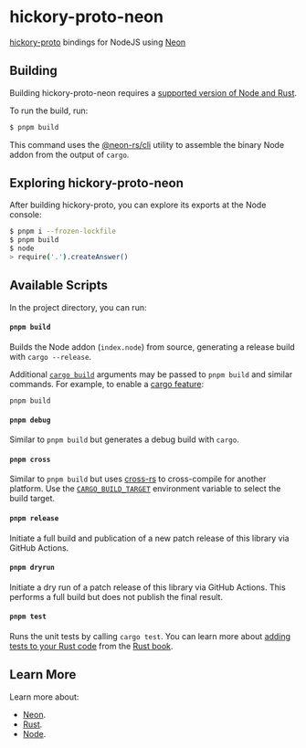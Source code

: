 # hickory-proto-neon

[hickory-proto](https://crates.io/crates/hickory-proto) bindings for NodeJS using [Neon](https://neon-rs.dev/)

## Building

Building hickory-proto-neon requires a [supported version of Node and Rust](https://github.com/neon-bindings/neon#platform-support).

To run the build, run:

```sh
$ pnpm build
```

This command uses the [@neon-rs/cli](https://www.npmjs.com/package/@neon-rs/cli) utility to assemble the binary Node addon from the output of `cargo`.

## Exploring hickory-proto-neon

After building hickory-proto, you can explore its exports at the Node console:

```sh
$ pnpm i --frozen-lockfile
$ pnpm build
$ node
> require('.').createAnswer()
```

## Available Scripts

In the project directory, you can run:

#### `pnpm build`

Builds the Node addon (`index.node`) from source, generating a release build with `cargo --release`.

Additional [`cargo build`](https://doc.rust-lang.org/cargo/commands/cargo-build.html) arguments may be passed to `pnpm build` and similar commands. For example, to enable a [cargo feature](https://doc.rust-lang.org/cargo/reference/features.html):

```
pnpm build
```

#### `pnpm debug`

Similar to `pnpm build` but generates a debug build with `cargo`.

#### `pnpm cross`

Similar to `pnpm build` but uses [cross-rs](https://github.com/cross-rs/cross) to cross-compile for another platform. Use the [`CARGO_BUILD_TARGET`](https://doc.rust-lang.org/cargo/reference/config.html#buildtarget) environment variable to select the build target.

#### `pnpm release`

Initiate a full build and publication of a new patch release of this library via GitHub Actions.

#### `pnpm dryrun`

Initiate a dry run of a patch release of this library via GitHub Actions. This performs a full build but does not publish the final result.

#### `pnpm test`

Runs the unit tests by calling `cargo test`. You can learn more about [adding tests to your Rust code](https://doc.rust-lang.org/book/ch11-01-writing-tests.html) from the [Rust book](https://doc.rust-lang.org/book/).

## Learn More

Learn more about:

- [Neon](https://neon-bindings.com).
- [Rust](https://www.rust-lang.org).
- [Node](https://nodejs.org).

